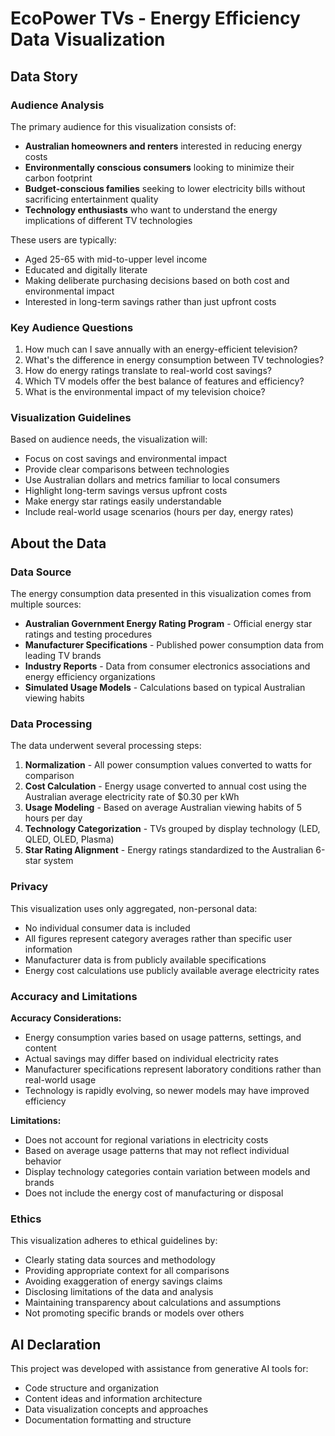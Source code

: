 # EcoPower TVs - Energy Efficiency Data Visualization

## Data Story

### Audience Analysis
The primary audience for this visualization consists of:
- **Australian homeowners and renters** interested in reducing energy costs
- **Environmentally conscious consumers** looking to minimize their carbon footprint
- **Budget-conscious families** seeking to lower electricity bills without sacrificing entertainment quality
- **Technology enthusiasts** who want to understand the energy implications of different TV technologies

These users are typically:
- Aged 25-65 with mid-to-upper level income
- Educated and digitally literate
- Making deliberate purchasing decisions based on both cost and environmental impact
- Interested in long-term savings rather than just upfront costs

### Key Audience Questions
1. How much can I save annually with an energy-efficient television?
2. What's the difference in energy consumption between TV technologies?
3. How do energy ratings translate to real-world cost savings?
4. Which TV models offer the best balance of features and efficiency?
5. What is the environmental impact of my television choice?

### Visualization Guidelines
Based on audience needs, the visualization will:
- Focus on cost savings and environmental impact
- Provide clear comparisons between technologies
- Use Australian dollars and metrics familiar to local consumers
- Highlight long-term savings versus upfront costs
- Make energy star ratings easily understandable
- Include real-world usage scenarios (hours per day, energy rates)

## About the Data

### Data Source
The energy consumption data presented in this visualization comes from multiple sources:
- **Australian Government Energy Rating Program** - Official energy star ratings and testing procedures
- **Manufacturer Specifications** - Published power consumption data from leading TV brands
- **Industry Reports** - Data from consumer electronics associations and energy efficiency organizations
- **Simulated Usage Models** - Calculations based on typical Australian viewing habits

### Data Processing
The data underwent several processing steps:
1. **Normalization** - All power consumption values converted to watts for comparison
2. **Cost Calculation** - Energy usage converted to annual cost using the Australian average electricity rate of $0.30 per kWh
3. **Usage Modeling** - Based on average Australian viewing habits of 5 hours per day
4. **Technology Categorization** - TVs grouped by display technology (LED, QLED, OLED, Plasma)
5. **Star Rating Alignment** - Energy ratings standardized to the Australian 6-star system

### Privacy
This visualization uses only aggregated, non-personal data:
- No individual consumer data is included
- All figures represent category averages rather than specific user information
- Manufacturer data is from publicly available specifications
- Energy cost calculations use publicly available average electricity rates

### Accuracy and Limitations
**Accuracy Considerations:**
- Energy consumption varies based on usage patterns, settings, and content
- Actual savings may differ based on individual electricity rates
- Manufacturer specifications represent laboratory conditions rather than real-world usage
- Technology is rapidly evolving, so newer models may have improved efficiency

**Limitations:**
- Does not account for regional variations in electricity costs
- Based on average usage patterns that may not reflect individual behavior
- Display technology categories contain variation between models and brands
- Does not include the energy cost of manufacturing or disposal

### Ethics
This visualization adheres to ethical guidelines by:
- Clearly stating data sources and methodology
- Providing appropriate context for all comparisons
- Avoiding exaggeration of energy savings claims
- Disclosing limitations of the data and analysis
- Maintaining transparency about calculations and assumptions
- Not promoting specific brands or models over others

## AI Declaration

This project was developed with assistance from generative AI tools for:
- Code structure and organization
- Content ideas and information architecture
- Data visualization concepts and approaches
- Documentation formatting and structure
